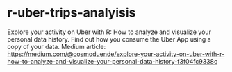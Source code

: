 # r-uber-trips-analyisis
Explore your activity on Uber with R: How to analyze and visualize your personal data history. Find out how you consume the Uber App using a copy of your data. Medium article: https://medium.com/@cosmoduende/explore-your-activity-on-uber-with-r-how-to-analyze-and-visualize-your-personal-data-history-f3f04fc9338c
